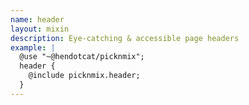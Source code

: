 ```yaml
---
name: header
layout: mixin
description: Eye-catching & accessible page headers
example: |
  @use "~@hendotcat/picknmix";
  header {
    @include picknmix.header;
  }
---
```

